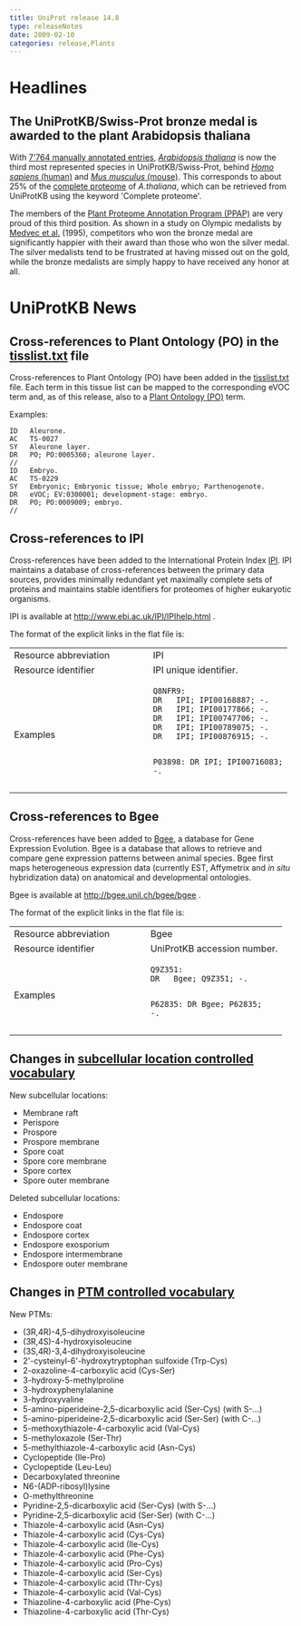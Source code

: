 ```yaml
---
title: UniProt release 14.8
type: releaseNotes
date: 2009-02-10
categories: release,Plants
---
```


# Headlines

## The UniProtKB/Swiss-Prot bronze medal is awarded to the plant Arabidopsis thaliana

With [7'764 manually annotated entries](http://www.uniprot.org/uniprotkb?query=taxonomy_id:3702+AND+reviewed:true), [_Arabidopsis thaliana_](http://www.uniprot.org/taxonomy/3702) is now the third most represented species in UniProtKB/Swiss-Prot, behind [_Homo sapiens_ (human)](http://www.uniprot.org/uniprotkb?query=taxonomy_id:9606+AND+reviewed:true) and [_Mus musculus_ (mouse)](http://www.uniprot.org/uniprotkb?query=taxonomy_id:10090+AND+reviewed:true). This corresponds to about 25% of the [complete proteome](http://www.uniprot.org/uniprotkb?query=taxonomy_id:3702+AND+keyword:181) of _A.thaliana_, which can be retrieved from UniProtKB using the keyword 'Complete proteome'.

The members of the [Plant Proteome Annotation Program (PPAP)](http://www.uniprot.org/help/Plants) are very proud of this third position. As shown in a study on Olympic medalists by [Medvec et al.](http://view.ncbi.nlm.nih.gov/pubmed/7473022) (1995), competitors who won the bronze medal are significantly happier with their award than those who won the silver medal. The silver medalists tend to be frustrated at having missed out on the gold, while the bronze medalists are simply happy to have received any honor at all.

# UniProtKB News

## Cross-references to Plant Ontology (PO) in the [tisslist.txt](https://ftp.uniprot.org/pub/databases/uniprot/current_release/knowledgebase/complete/docs/tisslist) file

Cross-references to Plant Ontology (PO) have been added in the [tisslist.txt](https://ftp.uniprot.org/pub/databases/uniprot/current_release/knowledgebase/complete/docs/tisslist) file. Each term in this tissue list can be mapped to the corresponding eVOC term and, as of this release, also to a [Plant Ontology (PO)](http://www.plantontology.org/) term.

Examples:

    ID   Aleurone.
    AC   TS-0027
    SY   Aleurone layer.
    DR   PO; PO:0005360; aleurone layer.
    //
    ID   Embryo.
    AC   TS-0229
    SY   Embryonic; Embryonic tissue; Whole embryo; Parthenogenote.
    DR   eVOC; EV:0300001; development-stage: embryo.
    DR   PO; PO:0009009; embryo.
    //

## Cross-references to IPI

Cross-references have been added to the International Protein Index [IPI](http://www.ebi.ac.uk/IPI/IPIhelp.html). IPI maintains a database of cross-references between the primary data sources, provides minimally redundant yet maximally complete sets of proteins and maintains stable identifiers for proteomes of higher eukaryotic organisms.

IPI is available at <http://www.ebi.ac.uk/IPI/IPIhelp.html> .

The format of the explicit links in the flat file is:

<table><colgroup><col style="width: 50%" /><col style="width: 50%" /></colgroup><tbody><tr class="odd"><td>Resource abbreviation</td><td>IPI</td></tr><tr class="even"><td>Resource identifier</td><td>IPI unique identifier.</td></tr><tr class="odd"><td>Examples</td><td><pre><code>Q8NFR9:
DR   IPI; IPI00168887; -.
DR   IPI; IPI00177866; -.
DR   IPI; IPI00747706; -.
DR   IPI; IPI00789075; -.
DR   IPI; IPI00876915; -.

P03898:
DR IPI; IPI00716083; -.</code></pre></td></tr></tbody></table>

## Cross-references to Bgee

Cross-references have been added to [Bgee](http://bgee.unil.ch/bgee/bgee), a database for Gene Expression Evolution. Bgee is a database that allows to retrieve and compare gene expression patterns between animal species. Bgee first maps heterogeneous expression data (currently EST, Affymetrix and _in situ_ hybridization data) on anatomical and developmental ontologies.

Bgee is available at <http://bgee.unil.ch/bgee/bgee> .

The format of the explicit links in the flat file is:

<table><colgroup><col style="width: 50%" /><col style="width: 50%" /></colgroup><tbody><tr class="odd"><td>Resource abbreviation</td><td>Bgee</td></tr><tr class="even"><td>Resource identifier</td><td>UniProtKB accession number.</td></tr><tr class="odd"><td>Examples</td><td><pre><code>Q9Z351:
DR   Bgee; Q9Z351; -.

P62835:
DR Bgee; P62835; -.</code></pre></td></tr></tbody></table>

## Changes in [subcellular location controlled vocabulary](https://ftp.uniprot.org/pub/databases/uniprot/current_release/knowledgebase/complete/docs/subcell)

New subcellular locations:

- Membrane raft
- Perispore
- Prospore
- Prospore membrane
- Spore coat
- Spore core membrane
- Spore cortex
- Spore outer membrane

Deleted subcellular locations:

- Endospore
- Endospore coat
- Endospore cortex
- Endospore exosporium
- Endospore intermembrane
- Endospore outer membrane

## Changes in [PTM controlled vocabulary](https://ftp.uniprot.org/pub/databases/uniprot/current_release/knowledgebase/complete/docs/ptmlist)

New PTMs:

- (3R,4R)-4,5-dihydroxyisoleucine
- (3R,4S)-4-hydroxyisoleucine
- (3S,4R)-3,4-dihydroxyisoleucine
- 2'-cysteinyl-6'-hydroxytryptophan sulfoxide (Trp-Cys)
- 2-oxazoline-4-carboxylic acid (Cys-Ser)
- 3-hydroxy-5-methylproline
- 3-hydroxyphenylalanine
- 3-hydroxyvaline
- 5-amino-piperideine-2,5-dicarboxylic acid (Ser-Cys) (with S-...)
- 5-amino-piperideine-2,5-dicarboxylic acid (Ser-Ser) (with C-...)
- 5-methoxythiazole-4-carboxylic acid (Val-Cys)
- 5-methyloxazole (Ser-Thr)
- 5-methylthiazole-4-carboxylic acid (Asn-Cys)
- Cyclopeptide (Ile-Pro)
- Cyclopeptide (Leu-Leu)
- Decarboxylated threonine
- N6-(ADP-ribosyl)lysine
- O-methylthreonine
- Pyridine-2,5-dicarboxylic acid (Ser-Cys) (with S-...)
- Pyridine-2,5-dicarboxylic acid (Ser-Ser) (with C-...)
- Thiazole-4-carboxylic acid (Asn-Cys)
- Thiazole-4-carboxylic acid (Cys-Cys)
- Thiazole-4-carboxylic acid (Ile-Cys)
- Thiazole-4-carboxylic acid (Phe-Cys)
- Thiazole-4-carboxylic acid (Pro-Cys)
- Thiazole-4-carboxylic acid (Ser-Cys)
- Thiazole-4-carboxylic acid (Thr-Cys)
- Thiazole-4-carboxylic acid (Val-Cys)
- Thiazoline-4-carboxylic acid (Phe-Cys)
- Thiazoline-4-carboxylic acid (Thr-Cys)
